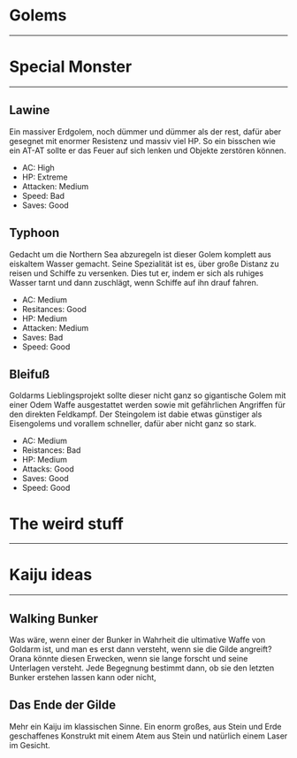 
# Golems
---

# Special Monster
---
## Lawine
Ein massiver Erdgolem, noch dümmer und dümmer als der rest, dafür aber gesegnet mit enormer Resistenz und massiv viel HP. So ein bisschen wie ein AT-AT sollte er das Feuer auf sich lenken und Objekte zerstören können.
- AC: High
- HP: Extreme
- Attacken: Medium
- Speed: Bad
- Saves: Good

## Typhoon

Gedacht um die Northern Sea abzuregeln ist dieser Golem komplett aus eiskaltem Wasser gemacht. Seine Spezialität ist es, über große Distanz zu reisen und Schiffe zu versenken. Dies tut er, indem er sich als ruhiges Wasser tarnt und dann zuschlägt, wenn Schiffe auf ihn drauf fahren. 
- AC: Medium
- Resitances: Good
- HP: Medium
- Attacken: Medium
- Saves: Bad
- Speed: Good

## Bleifuß

Goldarms Lieblingsprojekt sollte dieser nicht ganz so gigantische Golem mit einer Odem Waffe ausgestattet werden sowie mit gefährlichen Angriffen für den direkten Feldkampf. Der Steingolem ist dabie etwas günstiger als Eisengolems und vorallem schneller, dafür aber nicht ganz so stark.
- AC: Medium
- Reistances: Bad
- HP: Medium
- Attacks: Good
- Saves: Good
- Speed: Good




# The weird stuff
---

# Kaiju ideas
---
## Walking Bunker
Was wäre, wenn einer der Bunker in Wahrheit die ultimative Waffe von Goldarm ist, und man es erst dann versteht, wenn sie die Gilde angreift? 
Orana könnte diesen Erwecken, wenn sie lange forscht und seine Unterlagen versteht. Jede Begegnung bestimmt dann, ob sie den letzten Bunker erstehen lassen kann oder nicht,


## Das Ende der Gilde
Mehr ein Kaiju im klassischen Sinne. Ein enorm großes, aus Stein und Erde geschaffenes Konstrukt mit einem Atem aus Stein und natürlich einem Laser im Gesicht.